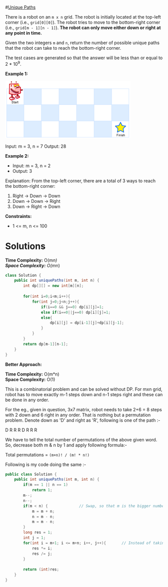 #[Unique Paths](https://leetcode.com/problems/unique-paths/)

There is a robot on an `m x n` grid. 
The robot is initially located at the top-left corner (i.e., `grid[0][0]`). 
The robot tries to move to the bottom-right corner (i.e., `grid[m - 1][n - 1]`). 
**The robot can only move either down or right at any point in time.**

Given the two integers `m` and `n`, return the number of possible unique paths that the robot can take to reach the bottom-right corner.

The test cases are generated so that the answer will be less than or equal to 2 * 10<sup>9</sup>.

**Example 1:**

![img_2.png](resources/img_2.png)

Input: m = 3, n = 7
Output: 28

**Example 2:**

- Input: m = 3, n = 2
- Output: 3

Explanation: From the top-left corner, there are a total of 3 ways to reach the bottom-right corner:
1. Right -> Down -> Down
2. Down -> Down -> Right
3. Down -> Right -> Down


**Constraints:**

- 1 <= m, n <= 100

# Solutions

**Time Complexity:** O(m*n)\
**Space Complexity:** O(m*n)

```java
class Solution {
    public int uniquePaths(int m, int n) {
        int dp[][] = new int[m][n];

        for(int i=0;i<m;i++){
            for(int j=0;j<n;j++){
                if(i==0 && j==0) dp[i][j]=1;
                else if(i==0||j==0) dp[i][j]=1;
                else{
                    dp[i][j] = dp[i-1][j]+dp[i][j-1];
                }
            }
        }
        return dp[m-1][n-1];
    }
}
```
**Better Approach:**

**Time Complexity:** O(m*n)\
**Space Complexity:** O(1)

This is a combinatorial problem and can be solved without DP. For mxn grid, robot has to move exactly m-1 steps down and n-1 steps right and these can be done in any order.

For the eg., given in question, 3x7 matrix, robot needs to take 2+6 = 8 steps with 2 down and 6 right in any order. That is nothing but a permutation problem. Denote down as 'D' and right as 'R', following is one of the path :-

D R R R D R R R

We have to tell the total number of permutations of the above given word. So, decrease both m & n by 1 and apply following formula:-

Total permutations = `(m+n)! / (m! * n!)`

Following is my code doing the same :-

```java
public class Solution {
    public int uniquePaths(int m, int n) {
        if(m == 1 || n == 1)
            return 1;
        m--;
        n--;
        if(m < n) {              // Swap, so that m is the bigger number
            m = m + n;
            n = m - n;
            m = m - n;
        }
        long res = 1;
        int j = 1;
        for(int i = m+1; i <= m+n; i++, j++){       // Instead of taking factorial, keep on multiply & divide
            res *= i;
            res /= j;
        }
            
        return (int)res;
    }
}
```
